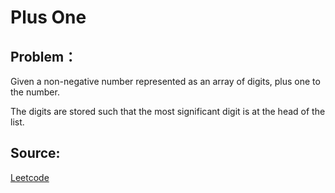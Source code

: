 # Plus One

## Problem：

<div class="question-content">
 <p>
 </p>
 <p>
  Given a non-negative number represented as an array of digits, plus one to the number.
 </p>
 <p>
  The digits are stored such that the most significant digit is at the head of the list.
 </p>
</div>


## Source:
[Leetcode](https://leetcode.com/problems/plus-one/)
